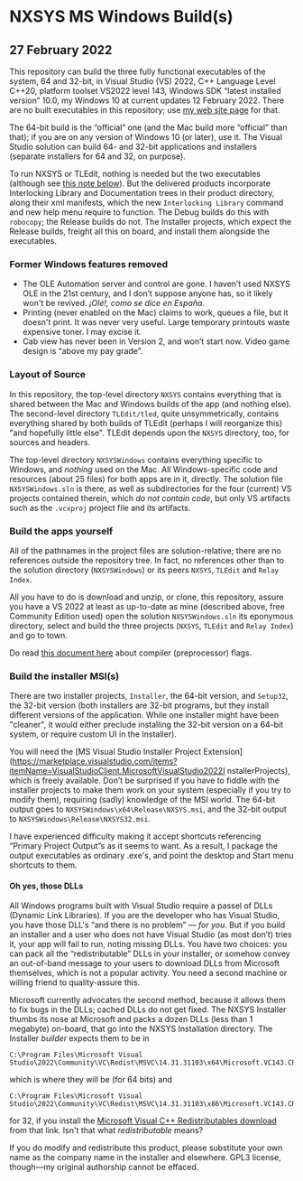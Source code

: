 # NXSYS MS Windows Build(s)
## 27 February 2022

This repository can build the three fully functional executables of the system, 64 and 32-bit, in Visual Studio (VS) 2022, C++ Language Level C++20, platform toolset VS2022 level 143, Windows SDK “latest installed version“ 10.0, my Windows 10 at current updates 12 February 2022.  There are no built executables in this repository; use [my web site page](https://BernardGreenberg.com/Subway) for that.

The 64-bit build is the “official” one (and the Mac build more “official” than that); if you are on any version of Windows 10 (or later), use it. The Visual Studio solution can build 64- and 32-bit applications and installers (separate installers for 64 and 32, on purpose).

To run NXSYS or TLEdit, nothing is needed but the two executables (although see [this note below](#dlls)). But the delivered products incorporate Interlocking Library and Documentation trees in their product directory, along their xml manifests, which the new `Interlocking Library` command and new help menu require to function.  The Debug builds do this with `robocopy`; the Release builds do not.  The Installer projects, which expect the Release builds, freight all this on board, and install them alongside the executables.

### Former Windows features removed

- The OLE Automation server and control are gone.  I haven’t used NXSYS OLE in the 21st century, and I don’t suppose anyone has, so it likely won't be revived.  *¡Olé!, como se dice en España*.
- Printing (never enabled on the Mac) claims to work, queues a file, but it doesn't print.  It was never very useful.  Large temporary printouts waste expensive toner. I may excise it.
- Cab view has never been in Version 2, and won’t start now.  Video game design is “above my pay grade”.

### Layout of Source

In this repository, the top-level directory `NXSYS` contains everything that is shared between the Mac and Windows builds of the app (and nothing else).  The second-level directory `TLEdit/tled`, quite unsymmetrically, contains everything shared by both builds of TLEdit (perhaps I will reorganize this) "and hopefully little else".  TLEdit depends upon the `NXSYS` directory, too, for sources and headers.

The top-level directory `NXSYSWindows` contains everything specific to Windows, and *nothing* used on the Mac.  All Windows-specific code and resources (about 25 files) for both apps are in it, directly.  The solution file `NXSYSWindows.sln` is there, as well as subdirectories for the four (current) VS projects contained therein, which *do not contain code*, but only VS artifacts such as the `.vcxproj` project file and its artifacts.


### Build the apps yourself


All of the pathnames in the project files are solution-relative; there are no references outside the repository tree. In fact, no references other than to the solution directory (`NXSYSWindows`) or its peers `NXSYS`, `TLEdit` and `Relay Index`.

All you have to do is download and unzip, or clone, this repository, assure you have a VS 2022 at least as up-to-date as mine (described above, free Community Edition used) open the solution `NXSYSWindows.sln` its eponymous directory, select and build the three projects (`NXSYS`, `TLEdit` and `Relay Index`) and go to town.

Do read [this document here](https://github.com/BernardGreenberg/NXSYS/blob/master/NXSYSWindows/CompilerFlags.md) about compiler (preprocessor) flags.

### Build the installer MSI(s)

There are two installer projects, `Installer`, the 64-bit version, and `Setup32`, the 32-bit version (both installers are 32-bit programs, but they install different versions of the application.  While one installer might have been "cleaner", it would either preclude installing the 32-bit version on a 64-bit system, or require custom UI in the Installer).

You will need the [MS Visual Studio Installer Project Extension](https://marketplace.visualstudio.com/items?itemName=VisualStudioClient.MicrosoftVisualStudio2022I nstallerProjects), which is freely available. Don’t be surprised if you have to fiddle with the installer projects to make them work on your system (especially if you try to modify them), requiring (sadly) knowledge of the MSI world.  The 64-bit output goes to `NXSYSWindows\x64\Release\NXSYS.msi`, and the 32-bit output to `NXSYSWindows\Release\NXSYS32.msi`.

I have experienced difficulty making it accept shortcuts referencing “Primary Project Output”s as it seems to want. As a result, I package the output executables as ordinary .exe's, and point the desktop and Start menu shortcuts to them.

#### Oh yes, those DLLs
<a id="dlls"></a>

All Windows programs built with Visual Studio require a passel of DLLs (Dynamic Link Libraries).  If you are the developer who has Visual Studio, you have those DLL's “and there is no problem” — *for you*. But if you build an installer and a user who does not have Visual Studio (as most don’t) tries it, your app will fail to run, noting missing DLLs.  You have two choices: you can pack all the “redistributable” DLLs in your installer, or somehow convey an out-of-band message to your users to download DLLs from Microsoft themselves, which is not a popular activity. You need a second machine or willing friend to quality-assure this.

Microsoft currently advocates the second method, because it allows them to fix bugs in the DLLs; cached DLLs do not get fixed.  The NXSYS Installer thumbs its nose at Microsoft and packs a dozen DLLs (less than 1 megabyte) on-board, that go into the NXSYS Installation directory. The Installer *builder* expects them to be in
~~~
C:\Program Files\Microsoft Visual Studio\2022\Community\VC\Redist\MSVC\14.31.31103\x64\Microsoft.VC143.CRT\*.dll
~~~
which is where they will be (for 64 bits) and
~~~
C:\Program Files\Microsoft Visual Studio\2022\Community\VC\Redist\MSVC\14.31.31103\x86\Microsoft.VC143.CRT\*.dll
~~~
for 32, if you install the [Microsoft Visual C++ Redistributables download](https://docs.microsoft.com/en-us/cpp/windows/latest-supported-vc-redist?view=msvc-170) from that link. Isn't that what *redistributable* means?

If you do modify and redistribute this product, please substitute your own name as the company name in the installer and elsewhere.  GPL3 license, though—my original authorship cannot be effaced.

